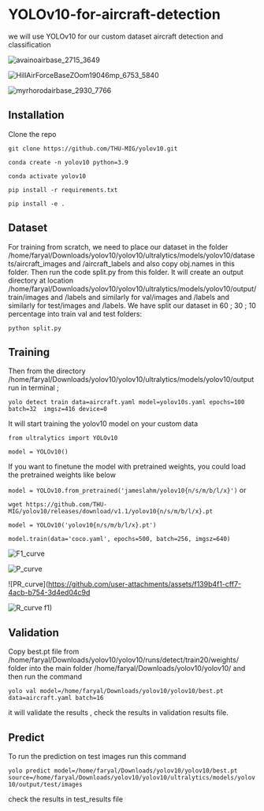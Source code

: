# YOLOv10-for-aircraft-detection
we will use YOLOv10 for our custom dataset aircraft detection and classification




![avainoairbase_2715_3649](https://github.com/user-attachments/assets/7d6cf820-edfd-4453-baed-394df5893ab6)

![HillAirForceBaseZOom19046mp_6753_5840](https://github.com/user-attachments/assets/f4314d8a-b852-478c-b6ca-7b2c00dead0c)



![myrhorodairbase_2930_7766](https://github.com/user-attachments/assets/60424fa7-b388-44d8-a808-6707964268e0)

## Installation

Clone the repo

`git clone https://github.com/THU-MIG/yolov10.git`

`conda create -n yolov10 python=3.9`

`conda activate yolov10`

`pip install -r requirements.txt`

`pip install -e .`

## Dataset 
For training from scratch, we need to place our dataset in the folder /home/faryal/Downloads/yolov10/yolov10/ultralytics/models/yolov10/datasets/aircraft_images and /aircraft_labels  and also copy obj.names in this folder. Then run the code split.py from this folder. It will create an output directory at location /home/faryal/Downloads/yolov10/yolov10/ultralytics/models/yolov10/output/train/images and /labels and similarly for val/images and /labels and similarly for test/images and /labels. We have split our dataset in 60 ; 30 ; 10 percentage into train val and test folders:


`python split.py`


## Training
Then from the directory /home/faryal/Downloads/yolov10/yolov10/ultralytics/models/yolov10/output run in terminal ; 


`yolo detect train data=aircraft.yaml model=yolov10s.yaml epochs=100  batch=32  imgsz=416 device=0`

It will start training the yolov10 model on your custom data


`from ultralytics import YOLOv10`


`model = YOLOv10()`

 If you want to finetune the model with pretrained weights, you could load the pretrained weights like below

`model = YOLOv10.from_pretrained('jameslahm/yolov10{n/s/m/b/l/x}')`
or

`wget https://github.com/THU-MIG/yolov10/releases/download/v1.1/yolov10{n/s/m/b/l/x}.pt`

`model = YOLOv10('yolov10{n/s/m/b/l/x}.pt')`

`model.train(data='coco.yaml', epochs=500, batch=256, imgsz=640)`



![F1_curve](https://github.com/user-attachments/assets/3a92dcbe-b31f-48f8-8cd3-2d3a003500db)


![P_curve](https://github.com/user-attachments/assets/41d06b90-85f0-4332-b849-55e2f12b704e)

![PR_curve](https://github.com/user-attachments/assets/f139b4f1-cff7-4acb-b754-3d4ed04c9d

![R_curve](https://github.com/user-attachments/assets/1028ec8a-876c-4a45-9d32-686f3b996104)
f1)


## Validation
Copy best.pt file from /home/faryal/Downloads/yolov10/yolov10/runs/detect/train20/weights/ folder into the main folder /home/faryal/Downloads/yolov10/yolov10/ and then run the command 


`yolo val model=/home/faryal/Downloads/yolov10/yolov10/best.pt data=aircraft.yaml batch=16`



it will validate the results , check the results in validation results file. 

## Predict 
To run the prediction on test images run this command 


`yolo predict model=/home/faryal/Downloads/yolov10/yolov10/best.pt source=/home/faryal/Downloads/yolov10/yolov10/ultralytics/models/yolov10/output/test/images`

check the results in test_results file

